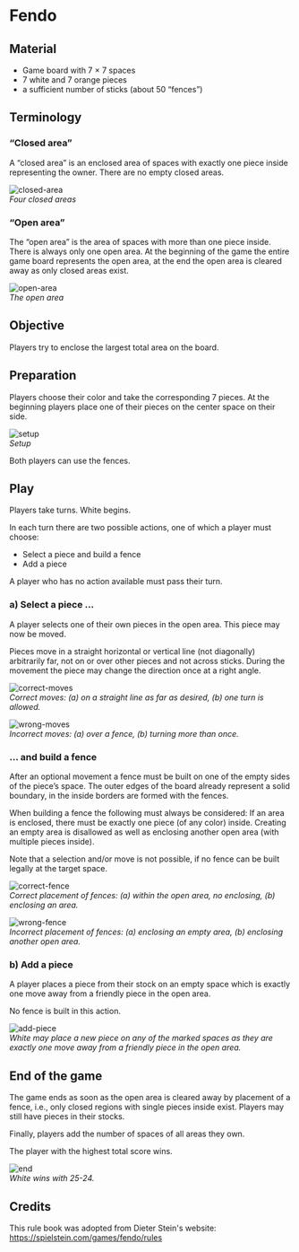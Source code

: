 # Fendo

## Material

- Game board with 7 × 7 spaces
- 7 white and 7 orange pieces
- a sufficient number of sticks (about 50 “fences”)

## Terminology
### “Closed area”

A “closed area” is an enclosed area of spaces with exactly one piece inside representing the owner. There are no empty closed areas.

![closed-area](images/closed-areas.png)  
_Four closed areas_

### “Open area”

The “open area” is the area of spaces with more than one piece inside. There is always only one open area. At the beginning of the game the entire game board represents the open area, at the end the open area is cleared away as only closed areas exist.

![open-area](images/open-area.png)  
_The open area_

## Objective

Players try to enclose the largest total area on the board.


## Preparation

Players choose their color and take the corresponding 7 pieces. At the beginning players place one of their pieces on the center space on their side.

![setup](images/setup.png)  
_Setup_

Both players can use the fences.

## Play

Players take turns. White begins.

In each turn there are two possible actions, one of which a player must choose:

- Select a piece and build a fence
- Add a piece

A player who has no action available must pass their turn.

### a) Select a piece …

A player selects one of their own pieces in the open area. This piece may now be moved.

Pieces move in a straight horizontal or vertical line (not diagonally) arbitrarily far, not on or over other pieces and not across sticks. During the movement the piece may change the direction once at a right angle.

![correct-moves](images/correct-moves.png)  
_Correct moves: (a) on a straight line as far as desired, (b) one turn is allowed._

![wrong-moves](images/wrong-moves.png)  
_Incorrect moves: (a) over a fence, (b) turning more than once._

### … and build a fence

After an optional movement a fence must be built on one of the empty sides of the piece’s space. The outer edges of the board already represent a solid boundary, in the inside borders are formed with the fences.

When building a fence the following must always be considered: If an area is enclosed, there must be exactly one piece (of any color) inside. Creating an empty area is disallowed as well as enclosing another open area (with multiple pieces inside).

Note that a selection and/or move is not possible, if no fence can be built legally at the target space.

![correct-fence](images/correct-fences.png)  
_Correct placement of fences: (a) within the open area, no enclosing, (b) enclosing an area._

![wrong-fence](images/wrong-fences.png)  
_Incorrect placement of fences: (a) enclosing an empty area, (b) enclosing another open area._

### b) Add a piece

A player places a piece from their stock on an empty space which is exactly one move away from a friendly piece in the open area.

No fence is built in this action.

![add-piece](images/placement.png)  
_White may place a new piece on any of the marked spaces as they are exactly one move away from a friendly piece in the open area._

## End of the game

The game ends as soon as the open area is cleared away by placement of a fence, i.e., only closed regions with single pieces inside exist. Players may still have pieces in their stocks.

Finally, players add the number of spaces of all areas they own.

The player with the highest total score wins.

![end](images/end.png)  
_White wins with 25-24._

## Credits

This rule book was adopted from Dieter Stein's website:  
https://spielstein.com/games/fendo/rules